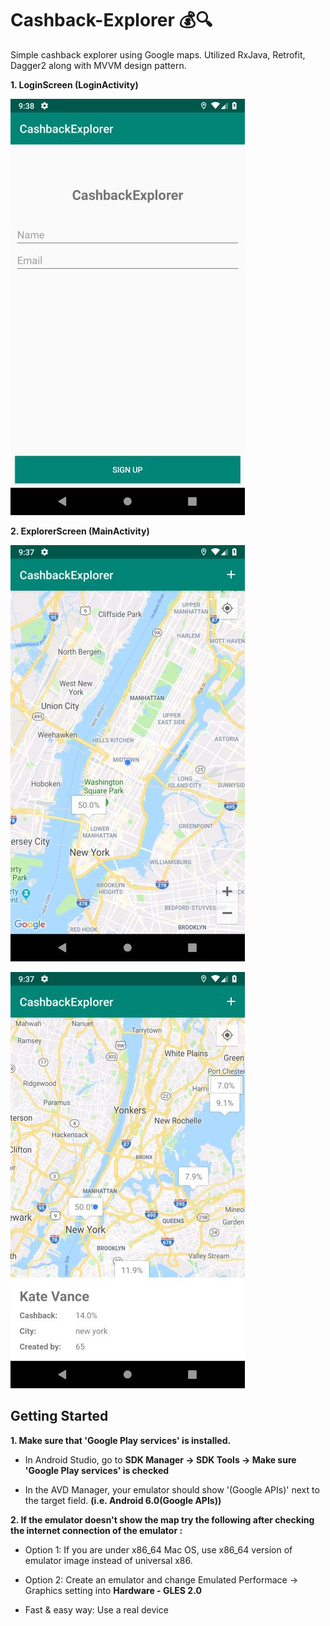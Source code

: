 # Cashback-Explorer :moneybag::mag:

Simple cashback explorer using Google maps. Utilized RxJava, Retrofit, Dagger2 along with MVVM design pattern. 

__1. LoginScreen (LoginActivity)__

![alt text](https://github.com/wasabi-lee/Cashback-Explorer/blob/master/screenshots/resized_3.png?raw=true)


__2. ExplorerScreen (MainActivity)__

![alt text](https://github.com/wasabi-lee/Cashback-Explorer/blob/master/screenshots/resized_2.png?raw=true)

![alt text](https://github.com/wasabi-lee/Cashback-Explorer/blob/master/screenshots/resized_1.png?raw=true)


## Getting Started

__1. Make sure that 'Google Play services' is installed.__

  * In Android Studio, go to __SDK Manager -> SDK Tools -> Make sure 'Google Play services' is checked__
 
  * In the AVD Manager, your emulator should show '(Google APIs)' next to the target field. __(i.e. Android 6.0(Google APIs))__  

__2. If the emulator doesn't show the map try the following after checking the internet connection of the emulator :__

 * Option 1: If you are under x86_64 Mac OS, use x86_64 version of emulator image instead of universal x86. 
 
 * Option 2: Create an emulator and change Emulated Performace -> Graphics setting into __Hardware - GLES 2.0__ 
 
 * Fast & easy way: Use a real device 
